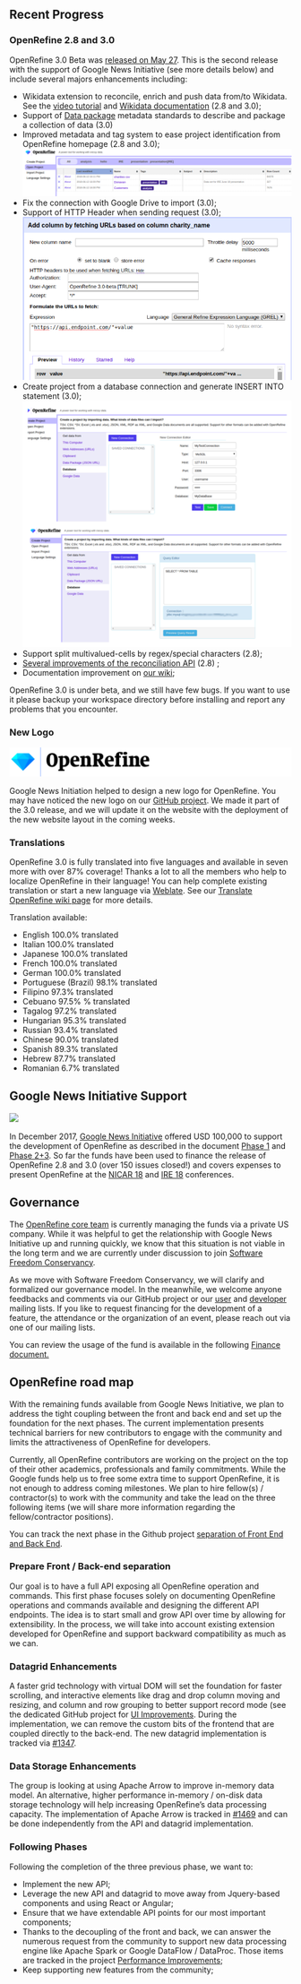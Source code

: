 ## Recent Progress

### OpenRefine 2.8 and 3.0

OpenRefine 3.0 Beta was [released on May 27](https://github.com/OpenRefine/OpenRefine/releases/tag/3.0-beta). This is the second release with the support of Google News Initiative (see more details below) and include several majors enhancements including: 

* Wikidata extension to reconcile, enrich and push data from/to Wikidata. See the [video tutorial](https://www.wikidata.org/wiki/Wikidata:Tools/OpenRefine/Editing/Tutorials/Video) and [Wikidata documentation](https://www.wikidata.org/wiki/Wikidata:Tools/OpenRefine) (2.8 and 3.0);
* Support of [Data package](https://frictionlessdata.io/data-packages/) metadata standards to describe and package a collection of data (3.0)
* Improved metadata and tag system to ease project identification from OpenRefine homepage (2.8 and 3.0);
<a href="https://raw.github.com/OpenRefine/openrefine.github.com/master/images/2018-06-Update/metadata.png"><img src="/images/2018-06-Update/metadata.png" class="inset" class="center" /></a>
* Fix the connection with Google Drive to import (3.0);
* Support of HTTP Header when sending request (3.0);
<a href="https://raw.github.com/OpenRefine/openrefine.github.com/master/images/2018-06-Update/header.png"><img src="/images/2018-06-Update/header.png" class="inset" class="center" /></a>
* Create project from a database connection and generate INSERT INTO statement (3.0);
<a href="https://raw.github.com/OpenRefine/openrefine.github.com/master/images/2018-06-Update/db.png"><img src="/images/2018-06-Update/db.png" class="inset" class="center" /></a>
* Support split multivalued-cells by regex/special characters (2.8);
* [Several improvements of the reconciliation API](https://github.com/OpenRefine/OpenRefine/issues?q=milestone%3A2.8+reconciliation+label%3Areconciliation) (2.8) ;
* Documentation improvement on [our wiki](https://github.com/OpenRefine/OpenRefine/wiki);

OpenRefine 3.0 is under beta, and we still have few bugs. If you want to use it please backup your workspace directory before installing and report any problems that you encounter.

### New Logo

<a href="https://raw.github.com/OpenRefine/openrefine.github.com/master/images/2018-06-Update/new-open-refine-512px.png"><img src="/images/2018-06-Update/new-open-refine-512px.png" class="inset" class="center"/></a>

Google News Initiation helped to design a new logo for OpenRefine. You may have noticed the new logo on our [GitHub project](https://github.com/OpenRefine/OpenRefine). We made it part of the 3.0 release, and we will update it on the website with the deployment of the new website layout in the coming weeks. 


### Translations

OpenRefine 3.0 is fully translated into five languages and available in seven more with over 87% coverage! Thanks a lot to all the members who help to localize OpenRefine in their language! You can help complete existing translation or start a new language via [Weblate](https://hosted.weblate.org/projects/openrefine/translations/). See our [Translate OpenRefine wiki page](https://github.com/OpenRefine/OpenRefine/wiki/Translate-OpenRefine) for more details. 

Translation available: 
* English 100.0% translated
* Italian 100.0% translated
* Japanese 100.0% translated 
* French 100.0% translated 
* German 100.0% translated 
* Portuguese (Brazil) 98.1% translated 
* Filipino 97.3% translated 
* Cebuano 97.5% % translated
* Tagalog 97.2% translated 
* Hungarian 95.3% translated 
* Russian 93.4% translated 
* Chinese 90.0% translated 
* Spanish 89.3% translated
* Hebrew 87.7% translated 
* Romanian 6.7% translated

## Google News Initiative Support

<a href="https://raw.github.com/OpenRefine/openrefine.github.com/master/images/2018-06-Update/GoogleNewsInitiative.svg"><img src="/images/2018-06-Update/GoogleNewsInitiative.svg" class="inset" class="center"/></a>

In December 2017, [Google News Initiative](https://newsinitiative.withgoogle.com/about) offered USD 100,000 to support the development of OpenRefine as described in the document [Phase 1](https://docs.google.com/document/d/1UwoT1nFk9zwqSlH8rmqKPmiLS2Liw7-KM5HTKD2VVi8/edit#heading=h.z6ne0og04bp5) and [Phase 2+3](https://docs.google.com/document/d/1lK3LT9Llwxqv4NFSQO33UX-P3vD1MzYefv6YCtf6HHk/edit#heading=h.z6ne0og04bp5). So far the funds have been used to finance the release of OpenRefine 2.8 and 3.0 (over 150 issues closed!) and covers expenses to present OpenRefine at the [NICAR 18](https://www.ire.org/conferences/nicar18/) and [IRE 18](https://ire.org/conferences/ire-2018/) conferences.

## Governance

The [OpenRefine core team](https://github.com/orgs/OpenRefine/people) is currently managing the funds via a private US company. While it was helpful to get the relationship with Google News Initiative up and running quickly, we know that this situation is not viable in the long term and we are currently under discussion to join [Software Freedom Conservancy](https://sfconservancy.org/).

As we move with Software Freedom Conservancy, we will clarify and formalized our governance model. In the meanwhile, we welcome anyone feedbacks and comments via our GitHub project or our [user](https://groups.google.com/forum/#!forum/openrefine) and [developer](https://groups.google.com/forum/#!forum/openrefine-dev) mailing lists. If you like to request financing for the development of a feature, the attendance or the organization of an event, please reach out via one of our mailing lists.

You can review the usage of the fund is available in the following [Finance document.](https://docs.google.com/spreadsheets/d/17hldPOw8W_TGM2DuKWbkFX-rexkQiE5esluZ8buadao/)


## OpenRefine road map

With the remaining funds available from Google News Initiative, we plan to address the tight coupling between the front and back end and set up the foundation for the next phases. The current implementation presents technical barriers for new contributors to engage with the community and limits the attractiveness of OpenRefine for developers. 

Currently, all OpenRefine contributors are working on the project on the top of their other academics, professionals and family commitments. While the Google funds help us to free some extra time to support OpenRefine, it is not enough to address coming milestones. We plan to hire fellow(s) / contractor(s) to work with the community and take the lead on the three following items (we will share more information regarding the fellow/contractor positions). 

You can track the next phase in the Github project [separation of Front End and Back End](https://github.com/OpenRefine/OpenRefine/projects/5).

### Prepare Front / Back-end separation

Our goal is to have a full API exposing all OpenRefine operation and commands. This first phase focuses solely on documenting OpenRefine operations and commands available and designing the different API endpoints. The idea is to start small and grow API over time by allowing for extensibility. In the process, we will take into account existing extension developed for OpenRefine and support backward compatibility as much as we can.

### Datagrid Enhancements
A faster grid technology with virtual DOM will set the foundation for faster scrolling, and interactive elements like drag and drop column moving and resizing, and column and row grouping to better support record mode (see the dedicated GitHub project for [UI Improvements](https://github.com/OpenRefine/OpenRefine/projects/2). During the implementation, we can remove the custom bits of the frontend that are coupled directly to the back-end. The new datagrid implementation is tracked via [#1347](https://github.com/OpenRefine/OpenRefine/issues/1347).

### Data Storage Enhancements

The group is looking at using Apache Arrow to improve in-memory data model. An alternative, higher performance in-memory / on-disk data storage technology will help increasing OpenRefine’s data processing capacity. The implementation of Apache Arrow is tracked in [#1469](https://github.com/OpenRefine/OpenRefine/issues/1469) and can be done independently from the API and datagrid implementation. 


### Following Phases

Following the completion of the three previous phase, we want to: 
* Implement the new API;
* Leverage the new API and datagrid to move away from Jquery-based components and using React or Angular;
* Ensure that we have extendable API points for our most important components;
* Thanks to the decoupling of the front and back, we can answer the numerous request from the community to support new data processing engine like Apache Spark or Google DataFlow / DataProc. Those items are tracked in the project [Performance Improvements](https://github.com/OpenRefine/OpenRefine/projects/1);
* Keep supporting new features from the community;


